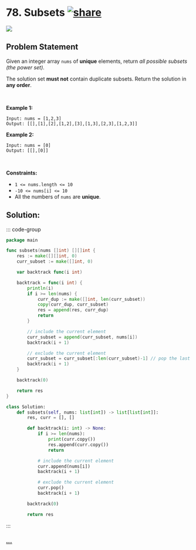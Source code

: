 # 78. Subsets [![share]](https://leetcode.com/problems/subsets/)

![][medium]

## Problem Statement

<p>Given an integer array <code>nums</code> of <strong>unique</strong> elements, return <em>all possible</em> <span data-keyword="subset"><em>subsets</em></span> <em>(the power set)</em>.</p>
<p>The solution set <strong>must not</strong> contain duplicate subsets. Return the solution in <strong>any order</strong>.</p>
<p> </p>
<p><strong class="example">Example 1:</strong></p>

```
Input: nums = [1,2,3]
Output: [[],[1],[2],[1,2],[3],[1,3],[2,3],[1,2,3]]
```

<p><strong class="example">Example 2:</strong></p>

```
Input: nums = [0]
Output: [[],[0]]
```

<p> </p>
<p><strong>Constraints:</strong></p>
<ul>
<li><code>1 &lt;= nums.length &lt;= 10</code></li>
<li><code>-10 &lt;= nums[i] &lt;= 10</code></li>
<li>All the numbers of <code>nums</code> are <strong>unique</strong>.</li>
</ul>

## Solution:

::: code-group

```go [Go]
package main

func subsets(nums []int) [][]int {
	res := make([][]int, 0)
	curr_subset := make([]int, 0)

	var backtrack func(i int)

	backtrack = func(i int) {
		println(i)
		if i >= len(nums) {
			curr_dup := make([]int, len(curr_subset))
			copy(curr_dup, curr_subset)
			res = append(res, curr_dup)
			return
		}

		// include the current element
		curr_subset = append(curr_subset, nums[i])
		backtrack(i + 1)

		// exclude the current element
		curr_subset = curr_subset[:len(curr_subset)-1] // pop the last element
		backtrack(i + 1)
	}

	backtrack(0)

	return res
}

```

```py [Python]
class Solution:
    def subsets(self, nums: list[int]) -> list[list[int]]:
        res, curr = [], []

        def backtrack(i: int) -> None:
            if i >= len(nums):
                print(curr.copy())
                res.append(curr.copy())
                return

            # include the current element
            curr.append(nums[i])
            backtrack(i + 1)

            # exclude the current element
            curr.pop()
            backtrack(i + 1)

        backtrack(0)

        return res

```

:::

### [_..._](#)

```

```

<!----------------------------------{ link }--------------------------------->

[share]: https://graph.org/file/3ea5234dda646b71c574a.png
[easy]: https://img.shields.io/badge/Difficulty-Easy-bright.svg
[medium]: https://img.shields.io/badge/Difficulty-Medium-yellow.svg
[hard]: https://img.shields.io/badge/Difficulty-Hard-red.svg
